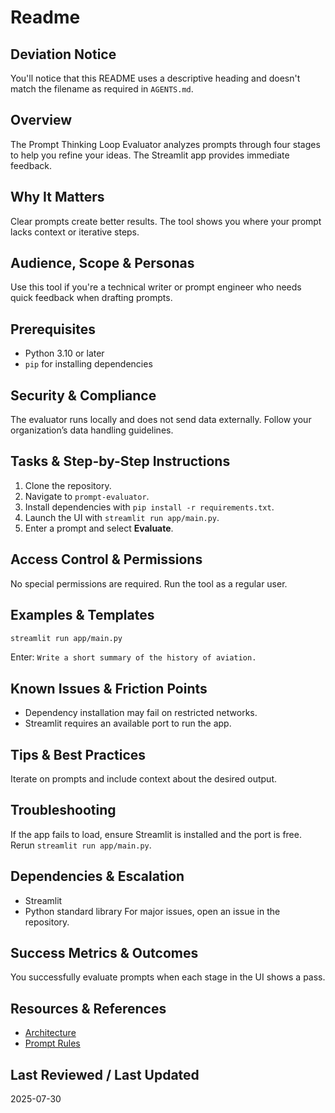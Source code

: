 # Readme

## Deviation Notice
You'll notice that this README uses a descriptive heading and doesn't match the filename as required in `AGENTS.md`.

## Overview
The Prompt Thinking Loop Evaluator analyzes prompts through four stages to help you refine your ideas. The Streamlit app provides immediate feedback.

## Why It Matters
Clear prompts create better results. The tool shows you where your prompt lacks context or iterative steps.

## Audience, Scope & Personas
Use this tool if you're a technical writer or prompt engineer who needs quick feedback when drafting prompts.

## Prerequisites
- Python 3.10 or later
- `pip` for installing dependencies

## Security & Compliance
The evaluator runs locally and does not send data externally. Follow your organization’s data handling guidelines.

## Tasks & Step-by-Step Instructions
1. Clone the repository.
2. Navigate to `prompt-evaluator`.
3. Install dependencies with `pip install -r requirements.txt`.
4. Launch the UI with `streamlit run app/main.py`.
5. Enter a prompt and select **Evaluate**.

## Access Control & Permissions
No special permissions are required. Run the tool as a regular user.

## Examples & Templates
```bash
streamlit run app/main.py
```
Enter: `Write a short summary of the history of aviation.`

## Known Issues & Friction Points
- Dependency installation may fail on restricted networks.
- Streamlit requires an available port to run the app.

## Tips & Best Practices
Iterate on prompts and include context about the desired output.

## Troubleshooting
If the app fails to load, ensure Streamlit is installed and the port is free. Rerun `streamlit run app/main.py`.

## Dependencies & Escalation
- Streamlit
- Python standard library
For major issues, open an issue in the repository.

## Success Metrics & Outcomes
You successfully evaluate prompts when each stage in the UI shows a pass.

## Resources & References
- [Architecture](docs/architecture.md)
- [Prompt Rules](docs/prompt-rules.md)

## Last Reviewed / Last Updated
2025-07-30

